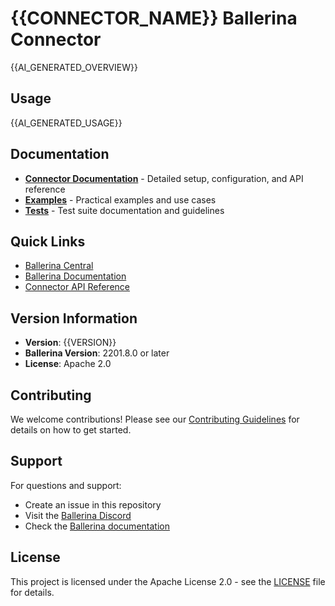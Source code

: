 # {{CONNECTOR_NAME}} Ballerina Connector

{{AI_GENERATED_OVERVIEW}}

## Usage

{{AI_GENERATED_USAGE}}

## Documentation

- **[Connector Documentation](ballerina/README.md)** - Detailed setup, configuration, and API reference
- **[Examples](examples/README.md)** - Practical examples and use cases
- **[Tests](ballerina/tests/README.md)** - Test suite documentation and guidelines

## Quick Links

- [Ballerina Central](https://central.ballerina.io)
- [Ballerina Documentation](https://ballerina.io/learn/)
- [Connector API Reference](ballerina/README.md)

## Version Information

- **Version**: {{VERSION}}
- **Ballerina Version**: 2201.8.0 or later
- **License**: Apache 2.0

## Contributing

We welcome contributions! Please see our [Contributing Guidelines](CONTRIBUTING.md) for details on how to get started.

## Support

For questions and support:
- Create an issue in this repository
- Visit the [Ballerina Discord](https://discord.gg/ballerinalang)
- Check the [Ballerina documentation](https://ballerina.io/learn/)

## License

This project is licensed under the Apache License 2.0 - see the [LICENSE](LICENSE) file for details.